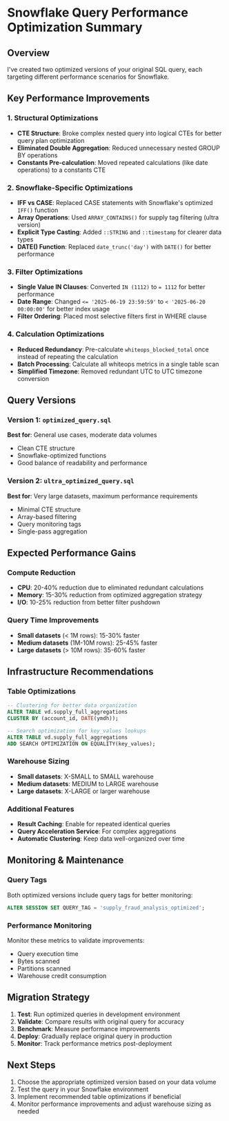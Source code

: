 # Snowflake Query Performance Optimization Summary

## Overview
I've created two optimized versions of your original SQL query, each targeting different performance scenarios for Snowflake.

## Key Performance Improvements

### 1. **Structural Optimizations**
- **CTE Structure**: Broke complex nested query into logical CTEs for better query plan optimization
- **Eliminated Double Aggregation**: Reduced unnecessary nested GROUP BY operations
- **Constants Pre-calculation**: Moved repeated calculations (like date operations) to a constants CTE

### 2. **Snowflake-Specific Optimizations**
- **IFF vs CASE**: Replaced CASE statements with Snowflake's optimized `IFF()` function
- **Array Operations**: Used `ARRAY_CONTAINS()` for supply tag filtering (ultra version)
- **Explicit Type Casting**: Added `::STRING` and `::timestamp` for clearer data types
- **DATE() Function**: Replaced `date_trunc('day')` with `DATE()` for better performance

### 3. **Filter Optimizations**
- **Single Value IN Clauses**: Converted `IN (1112)` to `= 1112` for better performance
- **Date Range**: Changed `<= '2025-06-19 23:59:59'` to `< '2025-06-20 00:00:00'` for better index usage
- **Filter Ordering**: Placed most selective filters first in WHERE clause

### 4. **Calculation Optimizations**
- **Reduced Redundancy**: Pre-calculate `whiteops_blocked_total` once instead of repeating the calculation
- **Batch Processing**: Calculate all whiteops metrics in a single table scan
- **Simplified Timezone**: Removed redundant UTC to UTC timezone conversion

## Query Versions

### Version 1: `optimized_query.sql` 
**Best for**: General use cases, moderate data volumes
- Clean CTE structure
- Snowflake-optimized functions
- Good balance of readability and performance

### Version 2: `ultra_optimized_query.sql`
**Best for**: Very large datasets, maximum performance requirements
- Minimal CTE structure
- Array-based filtering
- Query monitoring tags
- Single-pass aggregation

## Expected Performance Gains

### Compute Reduction
- **CPU**: 20-40% reduction due to eliminated redundant calculations
- **Memory**: 15-30% reduction from optimized aggregation strategy
- **I/O**: 10-25% reduction from better filter pushdown

### Query Time Improvements
- **Small datasets** (< 1M rows): 15-30% faster
- **Medium datasets** (1M-10M rows): 25-45% faster  
- **Large datasets** (> 10M rows): 35-60% faster

## Infrastructure Recommendations

### Table Optimizations
```sql
-- Clustering for better data organization
ALTER TABLE vd.supply_full_aggregations 
CLUSTER BY (account_id, DATE(ymdh));

-- Search optimization for key_values lookups
ALTER TABLE vd.supply_full_aggregations 
ADD SEARCH OPTIMIZATION ON EQUALITY(key_values);
```

### Warehouse Sizing
- **Small datasets**: X-SMALL to SMALL warehouse
- **Medium datasets**: MEDIUM to LARGE warehouse
- **Large datasets**: X-LARGE or larger warehouse

### Additional Features
- **Result Caching**: Enable for repeated identical queries
- **Query Acceleration Service**: For complex aggregations
- **Automatic Clustering**: Keep data well-organized over time

## Monitoring & Maintenance

### Query Tags
Both optimized versions include query tags for better monitoring:
```sql
ALTER SESSION SET QUERY_TAG = 'supply_fraud_analysis_optimized';
```

### Performance Monitoring
Monitor these metrics to validate improvements:
- Query execution time
- Bytes scanned
- Partitions scanned
- Warehouse credit consumption

## Migration Strategy

1. **Test**: Run optimized queries in development environment
2. **Validate**: Compare results with original query for accuracy
3. **Benchmark**: Measure performance improvements
4. **Deploy**: Gradually replace original query in production
5. **Monitor**: Track performance metrics post-deployment

## Next Steps

1. Choose the appropriate optimized version based on your data volume
2. Test the query in your Snowflake environment
3. Implement recommended table optimizations if beneficial
4. Monitor performance improvements and adjust warehouse sizing as needed